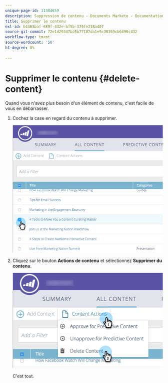 ```yaml
---
unique-page-id: 11384659
description: Suppression de contenu - Documents Marketo - Documentation du produit
title: Supprimer le contenu
exl-id: b4463baf-689f-432e-bf5b-375fe218a407
source-git-commit: 72e1d29347bd5b77107da1e9c30169cb6490c432
workflow-type: tm+mt
source-wordcount: '50'
ht-degree: 8%

---
```


# Supprimer le contenu {#delete-content}

Quand vous n&#39;avez plus besoin d&#39;un élément de contenu, c&#39;est facile de vous en débarrasser.

1. Cochez la case en regard du contenu à supprimer.

   ![](assets/image2017-10-3-9-3a8-3a39.png)

1. Cliquez sur le bouton **Actions de contenu** et sélectionnez **Supprimer du contenu**.

   ![](assets/image2017-10-3-9-3a9-3a12.png)

   C&#39;est tout.
